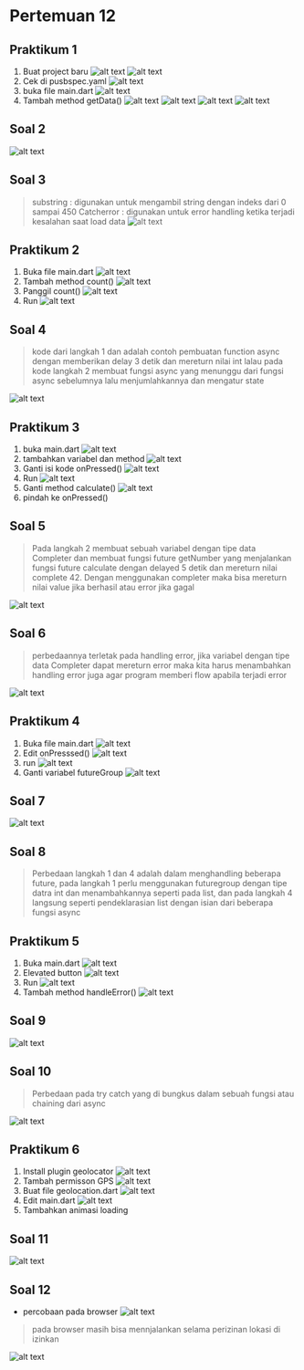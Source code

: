 # Pertemuan 12

## Praktikum 1

1. Buat project baru
   ![alt text](image.png)
   ![alt text](image-1.png)
2. Cek di pusbspec.yaml
   ![alt text](image-2.png)
3. buka file main.dart
   ![alt text](image-3.png)
4. Tambah method getData()
   ![alt text](image-4.png)
   ![alt text](image-5.png)
   ![alt text](image-6.png)
   ![alt text](image-7.png)

## Soal 2

![alt text](image-17.png)

## Soal 3

> substring : digunakan untuk mengambil string dengan indeks dari 0 sampai 450
> Catcherror : digunakan untuk error handling ketika terjadi kesalahan saat load data
> ![alt text](untitled.gif)

## Praktikum 2

1. Buka file main.dart
   ![alt text](image-8.png)
2. Tambah method count()
   ![alt text](image-10.png)
3. Panggil count()
   ![alt text](image-9.png)
4. Run
   ![alt text](image-11.png)

## Soal 4

> kode dari langkah 1 dan adalah contoh pembuatan function async dengan memberikan delay 3 detik dan mereturn nilai int
> lalau pada kode langkah 2 membuat fungsi async yang menunggu dari fungsi async sebelumnya lalu menjumlahkannya dan mengatur state

![alt text](soal4.gif)

## Praktikum 3

1. buka main.dart
   ![alt text](image-12.png)
2. tambahkan variabel dan method
   ![alt text](image-13.png)
3. Ganti isi kode onPressed()
   ![alt text](image-14.png)
4. Run
   ![alt text](image-15.png)
5. Ganti method calculate()
   ![alt text](image-16.png)
6. pindah ke onPressed()

## Soal 5

> Pada langkah 2 membuat sebuah variabel dengan tipe data Completer dan membuat fungsi future getNumber yang menjalankan fungsi future calculate
> dengan delayed 5 detik dan mereturn nilai complete 42. Dengan menggunakan completer maka bisa mereturn nilai value jika berhasil atau error jika gagal

![alt text](soal5.gif)

## Soal 6

> perbedaannya terletak pada handling error, jika variabel dengan tipe data Completer dapat mereturn error maka kita harus menambahkan handling error juga
> agar program memberi flow apabila terjadi error

![alt text](soal6.gif)

## Praktikum 4

1. Buka file main.dart
   ![alt text](image-18.png)
2. Edit onPresssed()
   ![alt text](image-19.png)
3. run
   ![alt text](image-20.png)
4. Ganti variabel futureGroup
   ![alt text](image-21.png)

## Soal 7

![alt text](soal7.gif)

## Soal 8

> Perbedaan langkah 1 dan 4 adalah dalam menghandling beberapa future, pada langkah 1 perlu menggunakan futuregroup dengan tipe datra int
> dan menambahkannya seperti pada list, dan pada langkah 4 langsung seperti pendeklarasian list dengan isian dari beberapa fungsi async

## Praktikum 5

1. Buka main.dart
   ![alt text](image-22.png)
2. Elevated button
   ![alt text](image-23.png)
3. Run
   ![alt text](image-25.png)
4. Tambah method handleError()
   ![alt text](image-26.png)

## Soal 9

![alt text](soal9.gif)

## Soal 10

> Perbedaan pada try catch yang di bungkus dalam sebuah fungsi atau chaining dari async

![alt text](image-27.png)

## Praktikum 6
1. Install plugin geolocator
![alt text](image-28.png)
2. Tambah permisson GPS
![alt text](image-29.png)
3. Buat file geolocation.dart
![alt text](image-30.png)
4. Edit main.dart
![alt text](image-32.png)
5. Tambahkan animasi loading



## Soal 11
![alt text](image-31.png)

## Soal 12
 - percobaan pada browser
 ![alt text](image-33.png)
 > pada browser masih bisa mennjalankan selama perizinan lokasi di izinkan

![alt text](soal12.gif)

